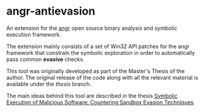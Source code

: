 # angr-antievasion

An extension for the [angr](http://angr.io/) open source binary analysis and symbolic execution framework.

The extension mainly consists of a set of Win32 API patches for the angr framework that constrain the symbolic exploration in order to automatically pass common **evasive** checks.

This tool was originally developed as part of the Master's Thesis of the author. The original release of the code along with all the relevant material is available under the *thesis* branch.

The main ideas behind this tool are described in the thesis [Symbolic Execution of Malicious Software: Countering Sandbox Evasion Techniques](https://github.com/fabros/angr-antievasion/blob/master/thesis/msc_thesis.pdf).